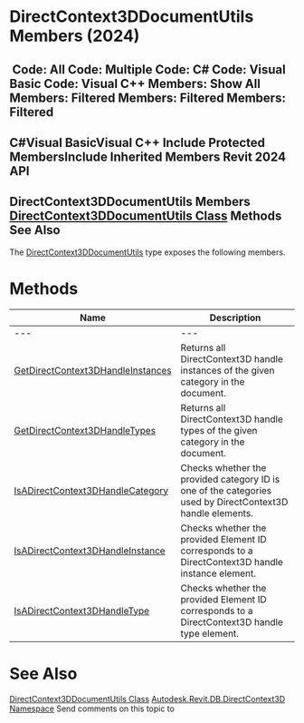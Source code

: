 # DirectContext3DDocumentUtils Members (2024)

﻿
 Code: All Code: Multiple Code: C# Code: Visual Basic Code: Visual C++  Members: Show All Members: Filtered Members: Filtered Members: Filtered   
---  
C#Visual BasicVisual C++
Include Protected MembersInclude Inherited Members
Revit 2024 API  
---  
DirectContext3DDocumentUtils Members  
[DirectContext3DDocumentUtils Class](f30693d6-532f-6de8-25d9-6fd23337cb2e.md "DirectContext3DDocumentUtils Class") Methods See Also  
---  
The [DirectContext3DDocumentUtils](f30693d6-532f-6de8-25d9-6fd23337cb2e.md "DirectContext3DDocumentUtils Class") type exposes the following members.
# Methods
| Name | Description |
| --- | --- |
| --- | --- | --- |
| [GetDirectContext3DHandleInstances](0ba98534-f7ef-e97b-bc83-69549c523406.md "GetDirectContext3DHandleInstances Method") | Returns all DirectContext3D handle instances of the given category in the document. |
| [GetDirectContext3DHandleTypes](673192fe-125b-a53e-be55-95e3301a0f22.md "GetDirectContext3DHandleTypes Method") | Returns all DirectContext3D handle types of the given category in the document. |
| [IsADirectContext3DHandleCategory](0a68f628-9ef8-8c2e-3075-e3730b35fbb9.md "IsADirectContext3DHandleCategory Method") | Checks whether the provided category ID is one of the categories used by DirectContext3D handle elements. |
| [IsADirectContext3DHandleInstance](8569d33b-bf63-1e48-886a-f3fdf0462ea0.md "IsADirectContext3DHandleInstance Method") | Checks whether the provided Element ID corresponds to a DirectContext3D handle instance element. |
| [IsADirectContext3DHandleType](730e510c-758c-aff9-4224-0a88dd47b8fe.md "IsADirectContext3DHandleType Method") | Checks whether the provided Element ID corresponds to a DirectContext3D handle type element. |

# See Also
[DirectContext3DDocumentUtils Class](f30693d6-532f-6de8-25d9-6fd23337cb2e.md "DirectContext3DDocumentUtils Class")
[Autodesk.Revit.DB.DirectContext3D Namespace](f4ba10f0-55ea-5344-173b-688405391794.md "Autodesk.Revit.DB.DirectContext3D Namespace")
Send comments on this topic to 